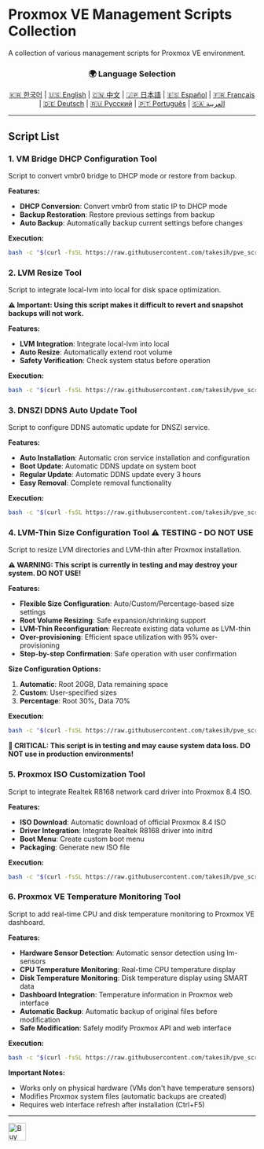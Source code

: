 # Proxmox VE Management Scripts Collection
A collection of various management scripts for Proxmox VE environment.

<div align="center">
  <h3>🌍 Language Selection</h3>
  <a href="README.md">🇰🇷 한국어</a> |
  <a href="README_EN.md">🇺🇸 English</a> |
  <a href="README_CN.md">🇨🇳 中文</a> |
  <a href="README_JP.md">🇯🇵 日本語</a> |
  <a href="README_ES.md">🇪🇸 Español</a> |
  <a href="README_FR.md">🇫🇷 Français</a> |
  <a href="README_DE.md">🇩🇪 Deutsch</a> |
  <a href="README_RU.md">🇷🇺 Русский</a> |
  <a href="README_PT.md">🇵🇹 Português</a> |
  <a href="README_AR.md">🇸🇦 العربية</a>
</div>

---

## Script List

### 1. VM Bridge DHCP Configuration Tool
Script to convert vmbr0 bridge to DHCP mode or restore from backup.

**Features:**
- **DHCP Conversion**: Convert vmbr0 from static IP to DHCP mode
- **Backup Restoration**: Restore previous settings from backup
- **Auto Backup**: Automatically backup current settings before changes

**Execution:**
```bash
bash -c "$(curl -fsSL https://raw.githubusercontent.com/takesih/pve_script/main/pve_vmbr0_dhcp.sh)"
```

### 2. LVM Resize Tool
Script to integrate local-lvm into local for disk space optimization.

**⚠️ Important: Using this script makes it difficult to revert and snapshot backups will not work.**

**Features:**
- **LVM Integration**: Integrate local-lvm into local
- **Auto Resize**: Automatically extend root volume
- **Safety Verification**: Check system status before operation

**Execution:**
```bash
bash -c "$(curl -fsSL https://raw.githubusercontent.com/takesih/pve_script/main/pve_lvm_resize.sh)"
```

### 3. DNSZI DDNS Auto Update Tool
Script to configure DDNS automatic update for DNSZI service.

**Features:**
- **Auto Installation**: Automatic cron service installation and configuration
- **Boot Update**: Automatic DDNS update on system boot
- **Regular Update**: Automatic DDNS update every 3 hours
- **Easy Removal**: Complete removal functionality

**Execution:**
```bash
bash -c "$(curl -fsSL https://raw.githubusercontent.com/takesih/pve_script/main/dnszi_ddns_setup.sh)"
```

### 4. LVM-Thin Size Configuration Tool ⚠️ **TESTING - DO NOT USE**
Script to resize LVM directories and LVM-thin after Proxmox installation.

**⚠️ WARNING: This script is currently in testing and may destroy your system. DO NOT USE!**

**Features:**
- **Flexible Size Configuration**: Auto/Custom/Percentage-based size settings
- **Root Volume Resizing**: Safe expansion/shrinking support
- **LVM-Thin Reconfiguration**: Recreate existing data volume as LVM-thin
- **Over-provisioning**: Efficient space utilization with 95% over-provisioning
- **Step-by-step Confirmation**: Safe operation with user confirmation

**Size Configuration Options:**
1. **Automatic**: Root 20GB, Data remaining space
2. **Custom**: User-specified sizes
3. **Percentage**: Root 30%, Data 70%

**Execution:**
```bash
bash -c "$(curl -fsSL https://raw.githubusercontent.com/takesih/pve_script/main/pve_lvm_thin_setup.sh)"
```

**🚨 CRITICAL: This script is in testing and may cause system data loss. DO NOT use in production environments!**

### 5. Proxmox ISO Customization Tool
Script to integrate Realtek R8168 network card driver into Proxmox 8.4 ISO.

**Features:**
- **ISO Download**: Automatic download of official Proxmox 8.4 ISO
- **Driver Integration**: Integrate Realtek R8168 driver into initrd
- **Boot Menu**: Create custom boot menu
- **Packaging**: Generate new ISO file

**Execution:**
```bash
bash -c "$(curl -fsSL https://raw.githubusercontent.com/takesih/pve_script/main/proxmox_iso_customize.sh)"
```

### 6. Proxmox VE Temperature Monitoring Tool
Script to add real-time CPU and disk temperature monitoring to Proxmox VE dashboard.

**Features:**
- **Hardware Sensor Detection**: Automatic sensor detection using lm-sensors
- **CPU Temperature Monitoring**: Real-time CPU temperature display
- **Disk Temperature Monitoring**: Disk temperature display using SMART data
- **Dashboard Integration**: Temperature information in Proxmox web interface
- **Automatic Backup**: Automatic backup of original files before modification
- **Safe Modification**: Safely modify Proxmox API and web interface

**Execution:**
```bash
bash -c "$(curl -fsSL https://raw.githubusercontent.com/takesih/pve_script/main/pve_temperature_monitor.sh)"
```

**Important Notes:**
- Works only on physical hardware (VMs don't have temperature sensors)
- Modifies Proxmox system files (automatic backups are created)
- Requires web interface refresh after installation (Ctrl+F5)

---

<a href='https://ko-fi.com/R6R71ILZQL' target='_blank'><img height='36' style='border:0px;height:36px;' src='https://storage.ko-fi.com/cdn/kofi3.png?v=6' border='0' alt='Buy Me a Coffee at ko-fi.com' /></a> 